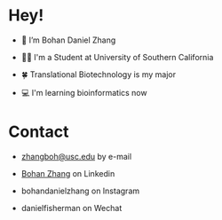 # Hey!

-  👋 I’m Bohan Daniel Zhang

-  👨‍🎓 I'm a Student at University of Southern California

-  🍀 Translational Biotechnology is my major

-  💻 I'm learning bioinformatics now

# Contact

- zhangboh@usc.edu by e-mail

- [Bohan Zhang](https://www.linkedin.com/in/bohan-zhang-a99137217/) on Linkedin 

- bohandanielzhang on Instagram

- danielfisherman on Wechat
